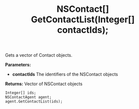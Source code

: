 ﻿---
uid: crmscript_ref_NSContactAgent_GetContactList
title: NSContact[] GetContactList(Integer[]  contactIds);
intellisense: NSContactAgent.GetContactList
keywords: NSContactAgent, GetContactList
so.topic: reference
---

Gets a vector of Contact objects.

**Parameters:**
 - **contactIds** The identifiers of the NSContact objects

**Returns:** Vector of NSContact objects

```crmscript
Integer[] ids;
NSContactAgent agent;
agent.GetContactList(ids);
```


